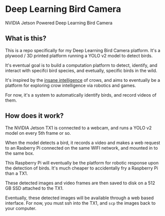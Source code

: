 # Deep Learning Bird Camera

NVIDIA Jetson Powered Deep Learning Bird Camera

## What is this?

This is a repo specifically for my Deep Learning Bird Camera platform. It's a plywood / 3D printed platform running a YOLO v2 model to detect birds.

It's eventual goal is to build a computation platform to detect, identify, and interact with specifci bird species, and evetually, specific birds in the wild.

It's inspired by the [insane intelligence](https://www.youtube.com/watch?v=URZ_EciujrE) of crows, and aims to eventually be a platform for exploring crow intelligence via robotics and games.

For now, it's a system to automatically identify birds, and record videos of them. 

## How does it work?

The NVIDIA Jetson TX1 is connected to a webcam, and runs a YOLO v2 model on every 5th frame or so.

When the model detects a bird, it records a video and makes a web request to an Rasberry Pi connected on the same WIFI network, and mounted in to the same box.

This Raspberry Pi will eventually be the platform for robotic response upon the detection of birds. It's much cheaper to accidentally fry a Raspberry Pi than a TX1.

These detected images and video frames are then saved to disk on a 512 GB SSD attached to the TX1. 

Eventually, these detected images will be available through a web based interface. For now, you must ssh into the TX1, and `scp` the images back to your computer.



